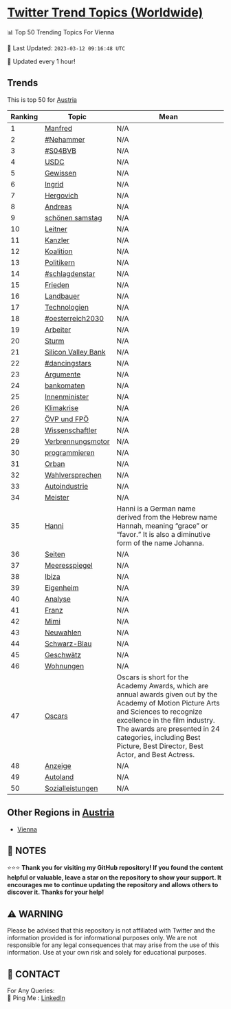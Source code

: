 [Twitter Trend Topics (Worldwide)](https://github.com/ErcinDedeoglu/Twitter-Trend-Topics)
==========


📊 Top 50 Trending Topics For Vienna

📆 Last Updated: `2023-03-12 09:16:48 UTC`

🔧 Updated every 1 hour!


## Trends

This is top 50 for [Austria](</Austria>)

| Ranking | Topic | Mean |
| ------- | ------------ | ------------ |
| 1 | [Manfred](http://twitter.com/search?q=Manfred) | N/A |
| 2 | [#Nehammer](http://twitter.com/search?q=%23Nehammer) | N/A |
| 3 | [#S04BVB](http://twitter.com/search?q=%23S04BVB) | N/A |
| 4 | [USDC](http://twitter.com/search?q=USDC) | N/A |
| 5 | [Gewissen](http://twitter.com/search?q=Gewissen) | N/A |
| 6 | [Ingrid](http://twitter.com/search?q=Ingrid) | N/A |
| 7 | [Hergovich](http://twitter.com/search?q=Hergovich) | N/A |
| 8 | [Andreas](http://twitter.com/search?q=Andreas) | N/A |
| 9 | [schönen samstag](http://twitter.com/search?q=sch%c3%b6nen+samstag) | N/A |
| 10 | [Leitner](http://twitter.com/search?q=Leitner) | N/A |
| 11 | [Kanzler](http://twitter.com/search?q=Kanzler) | N/A |
| 12 | [Koalition](http://twitter.com/search?q=Koalition) | N/A |
| 13 | [Politikern](http://twitter.com/search?q=Politikern) | N/A |
| 14 | [#schlagdenstar](http://twitter.com/search?q=%23schlagdenstar) | N/A |
| 15 | [Frieden](http://twitter.com/search?q=Frieden) | N/A |
| 16 | [Landbauer](http://twitter.com/search?q=Landbauer) | N/A |
| 17 | [Technologien](http://twitter.com/search?q=Technologien) | N/A |
| 18 | [#oesterreich2030](http://twitter.com/search?q=%23oesterreich2030) | N/A |
| 19 | [Arbeiter](http://twitter.com/search?q=Arbeiter) | N/A |
| 20 | [Sturm](http://twitter.com/search?q=Sturm) | N/A |
| 21 | [Silicon Valley Bank](http://twitter.com/search?q=Silicon+Valley+Bank) | N/A |
| 22 | [#dancingstars](http://twitter.com/search?q=%23dancingstars) | N/A |
| 23 | [Argumente](http://twitter.com/search?q=Argumente) | N/A |
| 24 | [bankomaten](http://twitter.com/search?q=bankomaten) | N/A |
| 25 | [Innenminister](http://twitter.com/search?q=Innenminister) | N/A |
| 26 | [Klimakrise](http://twitter.com/search?q=Klimakrise) | N/A |
| 27 | [ÖVP und FPÖ](http://twitter.com/search?q=%c3%96VP+und+FP%c3%96) | N/A |
| 28 | [Wissenschaftler](http://twitter.com/search?q=Wissenschaftler) | N/A |
| 29 | [Verbrennungsmotor](http://twitter.com/search?q=Verbrennungsmotor) | N/A |
| 30 | [programmieren](http://twitter.com/search?q=programmieren) | N/A |
| 31 | [Orban](http://twitter.com/search?q=Orban) | N/A |
| 32 | [Wahlversprechen](http://twitter.com/search?q=Wahlversprechen) | N/A |
| 33 | [Autoindustrie](http://twitter.com/search?q=Autoindustrie) | N/A |
| 34 | [Meister](http://twitter.com/search?q=Meister) | N/A |
| 35 | [Hanni](http://twitter.com/search?q=Hanni) | Hanni is a German name derived from the Hebrew name Hannah, meaning “grace” or “favor.” It is also a diminutive form of the name Johanna. |
| 36 | [Seiten](http://twitter.com/search?q=Seiten) | N/A |
| 37 | [Meeresspiegel](http://twitter.com/search?q=Meeresspiegel) | N/A |
| 38 | [Ibiza](http://twitter.com/search?q=Ibiza) | N/A |
| 39 | [Eigenheim](http://twitter.com/search?q=Eigenheim) | N/A |
| 40 | [Analyse](http://twitter.com/search?q=Analyse) | N/A |
| 41 | [Franz](http://twitter.com/search?q=Franz) | N/A |
| 42 | [Mimi](http://twitter.com/search?q=Mimi) | N/A |
| 43 | [Neuwahlen](http://twitter.com/search?q=Neuwahlen) | N/A |
| 44 | [Schwarz-Blau](http://twitter.com/search?q=Schwarz-Blau) | N/A |
| 45 | [Geschwätz](http://twitter.com/search?q=Geschw%c3%a4tz) | N/A |
| 46 | [Wohnungen](http://twitter.com/search?q=Wohnungen) | N/A |
| 47 | [Oscars](http://twitter.com/search?q=Oscars) | Oscars is short for the Academy Awards, which are annual awards given out by the Academy of Motion Picture Arts and Sciences to recognize excellence in the film industry. The awards are presented in 24 categories, including Best Picture, Best Director, Best Actor, and Best Actress. |
| 48 | [Anzeige](http://twitter.com/search?q=Anzeige) | N/A |
| 49 | [Autoland](http://twitter.com/search?q=Autoland) | N/A |
| 50 | [Sozialleistungen](http://twitter.com/search?q=Sozialleistungen) | N/A |



## Other Regions in [Austria](</Austria>)

* [Vienna](</Austria/Vienna.md>)



## 📝 NOTES

⭐⭐⭐ **Thank you for visiting my GitHub repository! If you found the content helpful or valuable, leave a star on the repository to show your support. It encourages me to continue updating the repository and allows others to discover it. Thanks for your help!**


## ⚠️ WARNING

Please be advised that this repository is not affiliated with Twitter and the information provided is for informational purposes only. We are not responsible for any legal consequences that may arise from the use of this information. Use at your own risk and solely for educational purposes.


## 📨 CONTACT

 For Any Queries:  
            🏓 Ping Me : [LinkedIn](https://www.linkedin.com/in/ercindedeoglu/)
